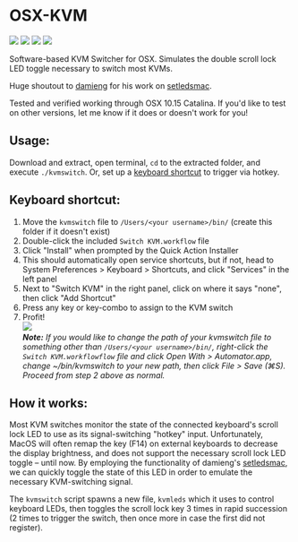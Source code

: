 # OSX-KVM
<img src="https://img.shields.io/badge/stability-stable-green.svg?color=%23307ABE&style=flat-square"> <img src="https://img.shields.io/github/languages/code-size/benjaminstout/osx-kvm.svg?color=%23307ABE&style=flat-square"> <img src="https://img.shields.io/github/license/benjaminstout/osx-kvm.svg?color=%23307ABE&style=flat-square"> <img src="https://img.shields.io/github/downloads/benjaminstout/osx-kvm/total.svg?style=flat-square">

Software-based KVM Switcher for OSX. Simulates the double scroll lock LED toggle necessary to switch most KVMs.

Huge shoutout to [damieng](https://github.com/damieng) for his work on [setledsmac](https://github.com/damieng/setledsmac).

Tested and verified working through OSX 10.15 Catalina. If you'd like to test on other versions, let me know if it does or doesn't work for you!
## Usage:
Download and extract, open terminal, `cd` to the extracted folder, and execute `./kvmswitch`. Or, set up a [keyboard shortcut](#keyboard-shortcut) to trigger via hotkey.
## Keyboard shortcut:
1. Move the `kvmswitch` file to `/Users/<your username>/bin/` (create this folder if it doesn't exist)
2. Double-click the included `Switch KVM.workflow` file
3. Click "Install" when prompted by the Quick Action Installer
4. This should automatically open service shortcuts, but if not, head to System Preferences > Keyboard > Shortcuts, and click "Services" in the left panel
5. Next to "Switch KVM" in the right panel, click on where it says "none", then click "Add Shortcut"
6. Press any key or key-combo to assign to the KVM switch
7. Profit!  
![](https://i.imgur.com/wfW5yLB.png)  
*__Note:__ If you would like to change the path of your kvmswitch file to something other than `/Users/<your username>/bin/`, right-click the `Switch KVM.workflowflow` file and click Open With > Automator.app, change ~/bin/kvmswitch to your new path, then click File > Save (⌘S). Proceed from step 2 above as normal.*
## How it works:
Most KVM switches monitor the state of the connected keyboard's scroll lock LED to use as its signal-switching "hotkey" input. Unfortunately, MacOS will often remap the key (F14) on external keyboards to decrease the display brightness, and does not support the necessary scroll lock LED toggle – until now. By employing the functionality of damieng's [setledsmac](https://github.com/damieng/setledsmac), we can quickly toggle the state of this LED in order to emulate the necessary KVM-switching signal.

The `kvmswitch` script spawns a new file, `kvmleds` which it uses to control keyboard LEDs, then toggles the scroll lock key 3 times in rapid succession (2 times to trigger the  switch, then once more in case the first did not register).
